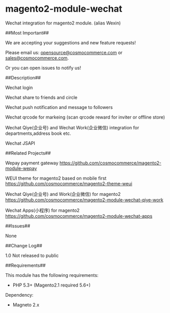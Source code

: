 # magento2-module-wechat
Wechat integration for magento2 module.   (alias Wexin)

##Most Important##

We are accepting your suggestions and new feature requests!

Please email us:  opensource@cosmocommerce.com or sales@cosmocommerce.com.

Or you can open issues to notify us!

##Description##

Wechat login

Wechat share to friends and circle 

Wechat push notification and message to followers

Wechat qrcode for markeing (scan qrcode reward for inviter or offline store)

Wechat Qiye(企业号) and Wechat Work(企业微信) integration for departments,address book etc.

Wechat JSAPI

##Related Projects##

Wepay payment gateway https://github.com/cosmocommerce/magento2-module-wepay

WEUI theme for magento2 based on mobile first https://github.com/cosmocommerce/magento2-theme-weui

Wechat Qiye(企业号) and Work(企业微信) for magento2 https://github.com/cosmocommerce/magento2-module-wechat-qiye-work

Wechat Apps(小程序) for magento2 https://github.com/cosmocommerce/magento2-module-wechat-apps

##Issues##

None

##Change Log##

1.0 Not released to public

##Requirements##

This module has the following requirements:

 - PHP 5.3+ (Magento2.1 required 5.6+)

Dependency:

 - Magneto 2.x
 
